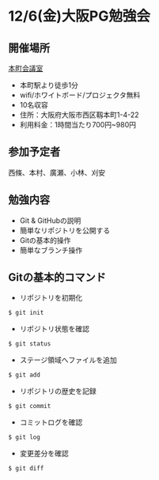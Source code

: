 12/6(金)大阪PG勉強会
====
## 開催場所
[本町会議室](https://www.instabase.jp/space/5054787244)
* 本町駅より徒歩1分
* wifi/ホワイトボード/プロジェクタ無料
* 10名収容
* 住所：大阪府大阪市西区靱本町1-4-22
* 利用料金：1時間当たり700円~980円

## 参加予定者
西條、本村、廣瀬、小林、刈安

## 勉強内容
* Git & GitHubの説明
* 簡単なリポジトリを公開する
* Gitの基本的操作
* 簡単なブランチ操作

## Gitの基本的コマンド
* リポジトリを初期化
```bash
$ git init
```

* リポジトリ状態を確認
```bash
$ git status
```

* ステージ領域へファイルを追加
```bash
$ git add
```

* リポジトリの歴史を記録
```bash
$ git commit
```

* コミットログを確認
```bash
$ git log
```

* 変更差分を確認
```bash
$ git diff
```
